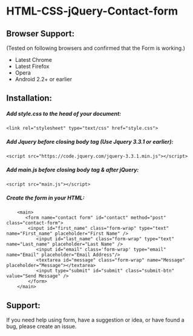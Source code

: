 # HTML-CSS-jQuery-Contact-form



## Browser Support:
(Tested on following browsers and confirmed that the Form is working.)
* Latest Chrome
* Latest Firefox
* Opera
* Android 2.2+ or earlier

## Installation:

##### Add style.css to the head of your document:
```
<link rel="stylesheet" type="text/css" href="style.css"> 
```

##### Add Jquery before closing body tag (Use Jquery 3.3.1 or earlier):
```
<script src="https://code.jquery.com/jquery-3.3.1.min.js"></script>
```
##### Add main.js before closing body tag & after jQuery:
```
<script src="main.js"></script>
```
##### Create the form in your HTML:
```
    <main>
       <form name="contact form" id="contact" method="post" class="contact-form">
	    <input id="first_name" class="form-wrap" type="text" name="First_name" placeholder="First Name" />
           <input id="last_name" class="form-wrap" type="text" name="Last_name" placeholder="Last Name" />
           <input id="email" class='form-wrap' type="email" name="Email" placeholder="Email Address"/>
           <textarea id="message" class="form-wrap" name="Message" placeholder="Message"></textarea>
           <input type="submit" id="submit" class="submit-btn" value="Send Message" />
        </form>
    </main>
  ```
  
## Support:
If you need help using form, have a suggestion or idea, or have found a bug, please create an issue.
